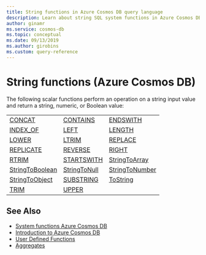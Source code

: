 ```yaml
---
title: String functions in Azure Cosmos DB query language
description: Learn about string SQL system functions in Azure Cosmos DB.
author: ginamr
ms.service: cosmos-db
ms.topic: conceptual
ms.date: 09/13/2019
ms.author: girobins
ms.custom: query-reference
---
```

# String functions (Azure Cosmos DB)

The following scalar functions perform an operation on a string input value and return a string, numeric, or Boolean value:
  
||||  
|-|-|-|  
|[CONCAT](sql-query-concat.md)|[CONTAINS](sql-query-contains.md)|[ENDSWITH](sql-query-endswith.md)|  
|[INDEX_OF](sql-query-index-of.md)|[LEFT](sql-query-left.md)|[LENGTH](sql-query-length.md)|  
|[LOWER](sql-query-lower.md)|[LTRIM](sql-query-ltrim.md)|[REPLACE](sql-query-replace.md)|  
|[REPLICATE](sql-query-replicate.md)|[REVERSE](sql-query-reverse.md)|[RIGHT](sql-query-right.md)|  
|[RTRIM](sql-query-rtrim.md)|[STARTSWITH](sql-query-startswith.md)|[StringToArray](sql-query-stringtoarray.md)|
|[StringToBoolean](sql-query-stringtoboolean.md)|[StringToNull](sql-query-stringtonull.md)|[StringToNumber](sql-query-stringtonumber.md)|
|[StringToObject](sql-query-stringtoobject.md)|[SUBSTRING](sql-query-substring.md)|[ToString](sql-query-tostring.md)|
|[TRIM](sql-query-trim.md)|[UPPER](sql-query-upper.md)||
  

## See Also

- [System functions Azure Cosmos DB](sql-query-system-functions.md)
- [Introduction to Azure Cosmos DB](introduction.md)
- [User Defined Functions](sql-query-udfs.md)
- [Aggregates](sql-query-aggregates.md)
